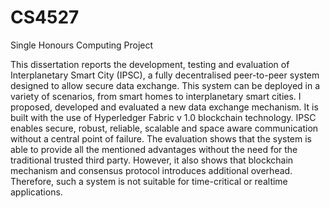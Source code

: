 # CS4527
Single Honours Computing Project

This dissertation reports the development, testing and evaluation of Interplanetary Smart City
(IPSC), a fully decentralised peer-to-peer system designed to allow secure data exchange. This
system can be deployed in a variety of scenarios, from smart homes to interplanetary smart cities.
I proposed, developed and evaluated a new data exchange mechanism. It is built with the use of
Hyperledger Fabric v 1.0 blockchain technology. IPSC enables secure, robust, reliable, scalable
and space aware communication without a central point of failure. The evaluation shows that
the system is able to provide all the mentioned advantages without the need for the traditional
trusted third party. However, it also shows that blockchain mechanism and consensus protocol
introduces additional overhead. Therefore, such a system is not suitable for time-critical or realtime applications.
